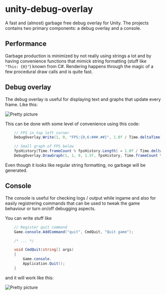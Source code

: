 # unity-debug-overlay
A fast and (almost) garbage free debug overlay for Unity. The projects contains two primary components: a debug overlay
and a console.

## Performance
Garbage production is minimized by not really using strings a lot and by having convenience functions that mimick string
formatting (stuff like `"This: {0}"`) known from C#. Rendering happens through the magic of a few procedural draw calls
and is quite fast.

## Debug overlay
The debug overlay is useful for displaying text and graphs that update every frame.
Like this:

![Pretty picture](https://user-images.githubusercontent.com/4175246/28583020-e34a3a12-7167-11e7-8871-7199f410aa8d.gif)

This can be done with some level of convenience using this code:

```c#
    // FPS in top left corner
    DebugOverlay.Write(1, 0, "FPS:{0,6:###.##}", 1.0f / Time.deltaTime);

    // Small graph of FPS below
    fpsHistory[Time.frameCount % fpsHistory.Length] = 1.0f / Time.deltaTime;
    DebugOverlay.DrawGraph(1, 1, 9, 1.5f, fpsHistory, Time.frameCount % fpsHistory.Length, Color.green);
```

Even though it looks like regular string formatting, no garbage will be generated.

## Console
The console is useful for checking logs / output while ingame and also for easily registrering commands
that can be used to tweak the game behaviour or turn on/off debugging aspects.

You can write stuff like

```c#
    // Register quit command
    Game.console.AddCommand("quit", CmdQuit, "Quit game");

    /* ... */

    void CmdQuit(string[] args)
    {
    	Game.console.
        Application.Quit();
    }
```

and it will work like this:

![Pretty picture](https://user-images.githubusercontent.com/4175246/28582984-d215e5f2-7167-11e7-99ff-e96b2981b9bb.gif)


